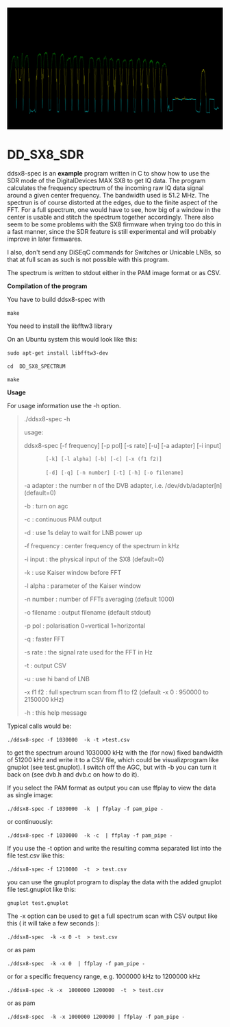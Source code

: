 ![spectrum](screenshot/spectrum.jpg)

# 	DD_SX8_SDR

ddsx8-spec is an **example** program written in C to show how to use 
the SDR mode of the DigitalDevices MAX SX8 to get IQ data. The program
calculates the frequency spectrum of the incoming raw IQ data signal 
around a given center frequency. The bandwidth used is 51.2 MHz.
The spectrun is of course distorted at the edges, due to the finite 
aspect of the FFT. For a full spectrum, one would have to see, how big 
of a window in the center is usable and stitch the spectrum together 
accordingly.
There also seem to be some problems with the SX8 firmware when
trying too do this in a fast manner, since the SDR feature is
still experimental and will probably improve in later firmwares.

I also, don't send any DiSEqC commands for Switches or Unicable LNBs, 
so that at full scan as such is not possible with this program.

The spectrum is written to stdout either in the PAM image format
or as CSV.

**Compilation of the program**

You have to build ddsx8-spec with

`make` 

You need to install the libfftw3 library

On an Ubuntu system this would look like this:

`sudo apt-get install libfftw3-dev`

`cd  DD_SX8_SPECTRUM` 

`make` 


**Usage**

For usage information use the -h option.
> ./ddsx8-spec -h
>
>  usage:
>
>  ddsx8-spec [-f frequency] [-p pol] [-s rate] [-u] [-a adapter] [-i input]
>
>            [-k] [-l alpha] [-b] [-c] [-x (f1 f2)]
>
>            [-d] [-q] [-n number] [-t] [-h] [-o filename]
>
>
>  -a adapter   : the number n of the DVB adapter, i.e. 
>                 /dev/dvb/adapter[n] (default=0)
>
>  -b           : turn on agc
>
>  -c           : continuous PAM output
>
>  -d           : use 1s delay to wait for LNB power up
>
>  -f frequency : center frequency of the spectrum in kHz
>
>  -i input     : the physical input of the SX8 (default=0)
>
>  -k           : use Kaiser window before FFT
>
>  -l alpha     : parameter of the Kaiser window
>
>  -n number    : number of FFTs averaging (default 1000)
>
>  -o filename  : output filename (default stdout)
>
>  -p pol       : polarisation 0=vertical 1=horizontal
>
>  -q           : faster FFT
>
> -s rate      : the signal rate used for the FFT in Hz
>
> -t           : output CSV 
>
> -u           : use hi band of LNB
>
> -x f1 f2     : full spectrum scan from f1 to f2
>                (default -x 0 : 950000 to 2150000 kHz)
>
> -h           : this help message
>



Typical calls would be:

`./ddsx8-spec -f 1030000  -k -t >test.csv`

to get the spectrum around 1030000 kHz with the (for now) fixed bandwidth of 51200 kHz and write it 
to a CSV file, which could be visualizprogram like gnuplot (see test.gnuplot).
I switch off the AGC, but with -b you can turn it back on (see dvb.h and dvb.c on how to do it).

If you select the PAM format as output you can use ffplay to view the data
as single image:

`./ddsx8-spec -f 1030000  -k  | ffplay -f pam_pipe -`

or continuously:

`./ddsx8-spec -f 1030000  -k -c  | ffplay -f pam_pipe -` 


If you use the -t option and write the resulting comma separated list
into the file test.csv like this: 

`./ddsx8-spec -f 1210000  -t  > test.csv` 

you can use the gnuplot program to display the data with the added 
gnuplot file test.gnuplot like this:

`gnuplot test.gnuplot` 

The -x option can be used to get a full spectrum scan with CSV output
like this ( it will take a few seconds ):

`./ddsx8-spec  -k -x 0 -t  > test.csv` 

or as pam

`./ddsx8-spec  -k -x 0  | ffplay -f pam_pipe -` 

or for a specific frequency range, e.g. 1000000 kHz to 1200000 kHz

`./ddsx8-spec -k -x  1000000 1200000  -t  > test.csv` 

or as pam

`./ddsx8-spec  -k -x 1000000 1200000 | ffplay -f pam_pipe -` 

